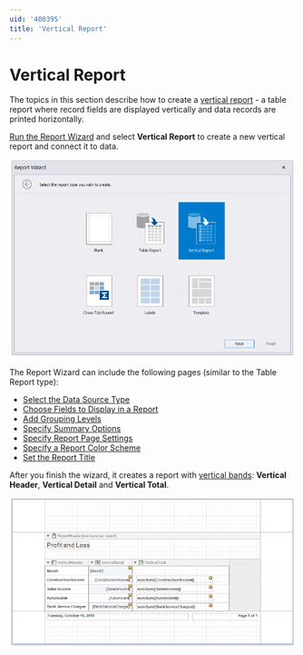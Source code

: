 ```yaml
---
uid: '400395'
title: 'Vertical Report'
---
```


# Vertical Report

The topics in this section describe how to create a [vertical report](../../create-reports/vertical-reports.md) - a table report where record fields are displayed vertically and data records are printed horizontally.

[Run the Report Wizard](../report-wizard.md) and select **Vertical Report** to create a new vertical report and connect it to data.

![VerticalBandDemoReport_SelectReportType](../../../../../images/eurd-VerticalBandDemoReport_SelectReportType.png)

The Report Wizard can include the following pages (similar to the Table Report type):

* [Select the Data Source Type](table-report\select-the-data-source-type.md)
* [Choose Fields to Display in a Report](table-report\choose-fields-to-display-in-a-report.md)
* [Add Grouping Levels](table-report\add-grouping-levels.md)
* [Specify Summary Options](table-report\specify-summary-options.md)
* [Specify Report Page Settings](table-report\specify-report-page-settings.md)
* [Specify a Report Color Scheme](table-report\choose-a-report-color-scheme.md)
* [Set the Report Title](table-report\set-the-report-title.md)

After you finish the wizard, it creates a report with [vertical bands](../../introduction-to-banded-reports.md#vertical-bands): **Vertical Header**, **Vertical Detail** and **Vertical Total**.

![VerticalBandDemoReport_WizardResult](../../../../../images/eurd-VerticalBandDemoReport-WizardResult.png)

